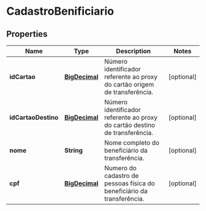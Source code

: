 
# CadastroBenificiario

## Properties
Name | Type | Description | Notes
------------ | ------------- | ------------- | -------------
**idCartao** | [**BigDecimal**](BigDecimal.md) | Número identificador referente ao proxy do cartão origem de transferência. |  [optional]
**idCartaoDestino** | [**BigDecimal**](BigDecimal.md) | Número identificador referente ao proxy do cartão destino de transferência. |  [optional]
**nome** | **String** | Nome completo do beneficiário da transferência. |  [optional]
**cpf** | [**BigDecimal**](BigDecimal.md) | Numero do cadastro de pessoas física do beneficiário da transferência. |  [optional]



